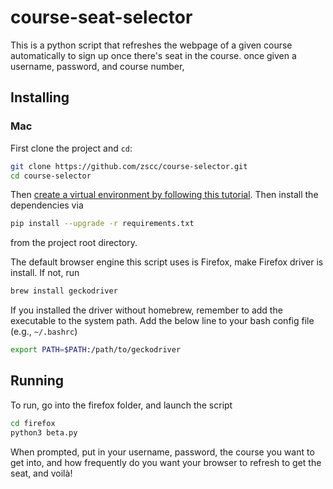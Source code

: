 # course-seat-selector

This is a python script that refreshes the webpage of a given course automatically to sign up once there's seat in the course. once given a username, password, and course number, 


## Installing

### Mac

First clone the project and `cd`:

```sh
git clone https://github.com/zscc/course-selector.git
cd course-selector
```
Then [create a virtual environment by following this tutorial](https://docs.python.org/3/tutorial/venv.html). 
Then install the dependencies via
```sh
pip install --upgrade -r requirements.txt
```

from the project root directory. 

The default browser engine this script uses is Firefox, make Firefox driver is install. If not, run 
```sh
brew install geckodriver
```
If you installed the driver without homebrew, remember to add the executable to the system path. Add the below line to your bash config file (e.g., `~/.bashrc`)
```sh
export PATH=$PATH:/path/to/geckodriver
```


## Running

To run, go into the firefox folder, and launch the script

```sh
cd firefox
python3 beta.py
```

When prompted, put in your username, password, the course you want to get into, and how frequently do you want your browser to refresh to get the seat, and voilà!
